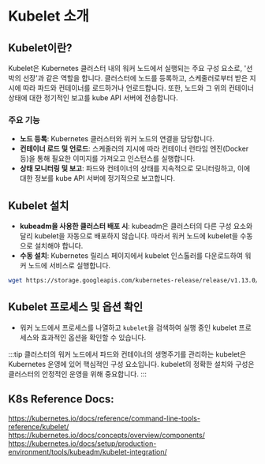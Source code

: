 # Kubelet 소개

## Kubelet이란?

Kubelet은 Kubernetes 클러스터 내의 워커 노드에서 실행되는 주요 구성 요소로, '선박의 선장'과 같은 역할을 합니다. 클러스터에 노드를 등록하고, 스케줄러로부터 받은 지시에 따라 파드와 컨테이너를 로드하거나 언로드합니다. 또한, 노드와 그 위의 컨테이너 상태에 대한 정기적인 보고를 kube API 서버에 전송합니다.

### 주요 기능

- **노드 등록**: Kubernetes 클러스터와 워커 노드의 연결을 담당합니다.
- **컨테이너 로드 및 언로드**: 스케줄러의 지시에 따라 컨테이너 런타임 엔진(Docker 등)을 통해 필요한 이미지를 가져오고 인스턴스를 실행합니다.
- **상태 모니터링 및 보고**: 파드와 컨테이너의 상태를 지속적으로 모니터링하고, 이에 대한 정보를 kube API 서버에 정기적으로 보고합니다.

## Kubelet 설치

- **kubeadm을 사용한 클러스터 배포 시**: kubeadm은 클러스터의 다른 구성 요소와 달리 kubelet을 자동으로 배포하지 않습니다. 따라서 워커 노드에 kubelet을 수동으로 설치해야 합니다.
- **수동 설치**: Kubernetes 릴리스 페이지에서 kubelet 인스톨러를 다운로드하여 워커 노드에 서비스로 실행합니다.

```sh
wget https://storage.googleapis.com/kubernetes-release/release/v1.13.0/bin/linux/amd64/kubelet
```

## Kubelet 프로세스 및 옵션 확인

- 워커 노드에서 프로세스를 나열하고 `kubelet`을 검색하여 실행 중인 kubelet 프로세스와 효과적인 옵션을 확인할 수 있습니다.

:::tip
클러스터의 워커 노드에서 파드와 컨테이너의 생명주기를 관리하는 kubelet은 Kubernetes 운영에 있어 핵심적인 구성 요소입니다. kubelet의 정확한 설치와 구성은 클러스터의 안정적인 운영을 위해 중요합니다.
:::

## K8s Reference Docs:

https://kubernetes.io/docs/reference/command-line-tools-reference/kubelet/
https://kubernetes.io/docs/concepts/overview/components/
https://kubernetes.io/docs/setup/production-environment/tools/kubeadm/kubelet-integration/
